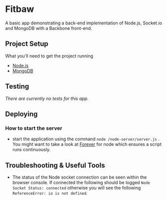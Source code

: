 # Fitbaw

A basic app demonstrating a back-end implementation of Node.js, Socket.io and MongoDB with a Backbone front-end.

## Project Setup

What you'll need to get the project running

* [Node.js](https://nodejs.org/en/download/)
* [MongoDB](https://www.mongodb.org/downloads#production)

## Testing

_There are currently no tests for this app._

## Deploying

### How to start the server

- start the application using the command  ```node /node-server/server.js``` . You might want to take a look at [Forever](https://github.com/nodejitsu/forever) for node which ensures a script runs continuously. 

## Troubleshooting & Useful Tools

- The status of the Node socket connection can be seen within the browser console. If connected the following should be logged ```Node Socket Status: connected``` otherwise you will see the following ```ReferenceError: io is not defined```.
